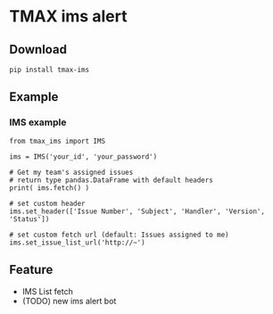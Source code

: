 # TMAX ims alert

## Download

`pip install tmax-ims`

## Example

### IMS example
```
from tmax_ims import IMS

ims = IMS('your_id', 'your_password')

# Get my team's assigned issues
# return type pandas.DataFrame with default headers
print( ims.fetch() )

# set custom header
ims.set_header(['Issue Number', 'Subject', 'Handler', 'Version', 'Status'])

# set custom fetch url (default: Issues assigned to me)
ims.set_issue_list_url('http://~')

```
## Feature
 - IMS List fetch
 - (TODO) new ims alert bot
